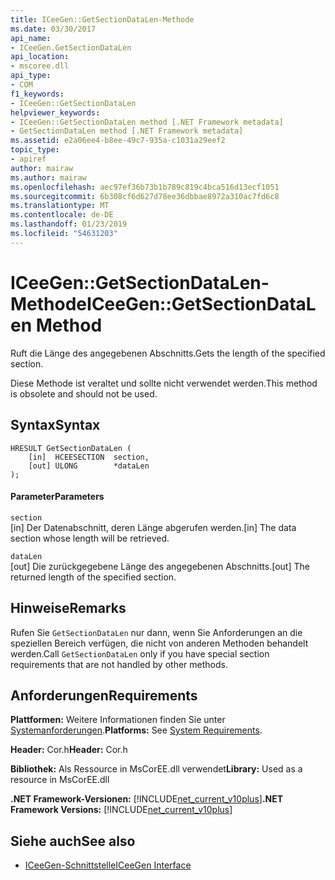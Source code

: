 ```yaml
---
title: ICeeGen::GetSectionDataLen-Methode
ms.date: 03/30/2017
api_name:
- ICeeGen.GetSectionDataLen
api_location:
- mscoree.dll
api_type:
- COM
f1_keywords:
- ICeeGen::GetSectionDataLen
helpviewer_keywords:
- ICeeGen::GetSectionDataLen method [.NET Framework metadata]
- GetSectionDataLen method [.NET Framework metadata]
ms.assetid: e2a06ee4-b8ee-49c7-935a-c1031a29eef2
topic_type:
- apiref
author: mairaw
ms.author: mairaw
ms.openlocfilehash: aec97ef36b73b1b789c819c4bca516d13ecf1051
ms.sourcegitcommit: 6b308cf6d627d78ee36dbbae8972a310ac7fd6c8
ms.translationtype: MT
ms.contentlocale: de-DE
ms.lasthandoff: 01/23/2019
ms.locfileid: "54631203"
---
```

# <a name="iceegengetsectiondatalen-method"></a><span data-ttu-id="417a2-102">ICeeGen::GetSectionDataLen-Methode</span><span class="sxs-lookup"><span data-stu-id="417a2-102">ICeeGen::GetSectionDataLen Method</span></span>
<span data-ttu-id="417a2-103">Ruft die Länge des angegebenen Abschnitts.</span><span class="sxs-lookup"><span data-stu-id="417a2-103">Gets the length of the specified section.</span></span>  
  
 <span data-ttu-id="417a2-104">Diese Methode ist veraltet und sollte nicht verwendet werden.</span><span class="sxs-lookup"><span data-stu-id="417a2-104">This method is obsolete and should not be used.</span></span>  
  
## <a name="syntax"></a><span data-ttu-id="417a2-105">Syntax</span><span class="sxs-lookup"><span data-stu-id="417a2-105">Syntax</span></span>  
  
```  
HRESULT GetSectionDataLen (  
    [in]  HCEESECTION  section,  
    [out] ULONG        *dataLen  
);  
```  
  
#### <a name="parameters"></a><span data-ttu-id="417a2-106">Parameter</span><span class="sxs-lookup"><span data-stu-id="417a2-106">Parameters</span></span>  
 `section`  
 <span data-ttu-id="417a2-107">[in] Der Datenabschnitt, deren Länge abgerufen werden.</span><span class="sxs-lookup"><span data-stu-id="417a2-107">[in] The data section whose length will be retrieved.</span></span>  
  
 `dataLen`  
 <span data-ttu-id="417a2-108">[out] Die zurückgegebene Länge des angegebenen Abschnitts.</span><span class="sxs-lookup"><span data-stu-id="417a2-108">[out] The returned length of the specified section.</span></span>  
  
## <a name="remarks"></a><span data-ttu-id="417a2-109">Hinweise</span><span class="sxs-lookup"><span data-stu-id="417a2-109">Remarks</span></span>  
 <span data-ttu-id="417a2-110">Rufen Sie `GetSectionDataLen` nur dann, wenn Sie Anforderungen an die speziellen Bereich verfügen, die nicht von anderen Methoden behandelt werden.</span><span class="sxs-lookup"><span data-stu-id="417a2-110">Call `GetSectionDataLen` only if you have special section requirements that are not handled by other methods.</span></span>  
  
## <a name="requirements"></a><span data-ttu-id="417a2-111">Anforderungen</span><span class="sxs-lookup"><span data-stu-id="417a2-111">Requirements</span></span>  
 <span data-ttu-id="417a2-112">**Plattformen:** Weitere Informationen finden Sie unter [Systemanforderungen](../../../../docs/framework/get-started/system-requirements.md).</span><span class="sxs-lookup"><span data-stu-id="417a2-112">**Platforms:** See [System Requirements](../../../../docs/framework/get-started/system-requirements.md).</span></span>  
  
 <span data-ttu-id="417a2-113">**Header:** Cor.h</span><span class="sxs-lookup"><span data-stu-id="417a2-113">**Header:** Cor.h</span></span>  
  
 <span data-ttu-id="417a2-114">**Bibliothek:** Als Ressource in MsCorEE.dll verwendet</span><span class="sxs-lookup"><span data-stu-id="417a2-114">**Library:** Used as a resource in MsCorEE.dll</span></span>  
  
 <span data-ttu-id="417a2-115">**.NET Framework-Versionen:** [!INCLUDE[net_current_v10plus](../../../../includes/net-current-v10plus-md.md)]</span><span class="sxs-lookup"><span data-stu-id="417a2-115">**.NET Framework Versions:** [!INCLUDE[net_current_v10plus](../../../../includes/net-current-v10plus-md.md)]</span></span>  
  
## <a name="see-also"></a><span data-ttu-id="417a2-116">Siehe auch</span><span class="sxs-lookup"><span data-stu-id="417a2-116">See also</span></span>
- [<span data-ttu-id="417a2-117">ICeeGen-Schnittstelle</span><span class="sxs-lookup"><span data-stu-id="417a2-117">ICeeGen Interface</span></span>](../../../../docs/framework/unmanaged-api/metadata/iceegen-interface.md)
